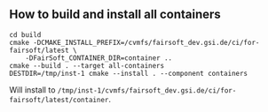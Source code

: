 ## How to build and install all containers

```shell
cd build
cmake -DCMAKE_INSTALL_PREFIX=/cvmfs/fairsoft_dev.gsi.de/ci/for-fairsoft/latest \
    -DFairSoft_CONTAINER_DIR=container ..
cmake --build . --target all-containers
DESTDIR=/tmp/inst-1 cmake --install . --component containers
```

Will install to
`/tmp/inst-1/cvmfs/fairsoft_dev.gsi.de/ci/for-fairsoft/latest/container`.
